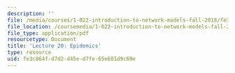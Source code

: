 ```yaml
---
description: ''
file: /media/courses/1-022-introduction-to-network-models-fall-2018/fe3c864fd7d2d45ed7fe65e601d9c69e_MIT1_022F18_lec20.pdf
file_location: /coursemedia/1-022-introduction-to-network-models-fall-2018/fe3c864fd7d2d45ed7fe65e601d9c69e_MIT1_022F18_lec20.pdf
file_type: application/pdf
resourcetype: Document
title: 'Lecture 20: Epidemics'
type: resource
uid: fe3c864f-d7d2-d45e-d7fe-65e601d9c69e
---
```

